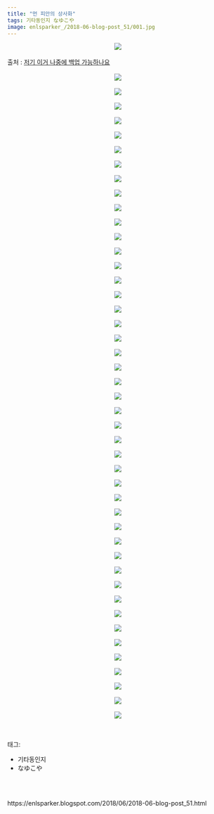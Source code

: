 ```yaml
---
title: "먼 피안의 상사화"
tags: 기타동인지 なゆこや
image: enlsparker_/2018-06-blog-post_51/001.jpg
---
```

<div class="article">
<div class="post-body entry-content" id="post-body-7620935802461146816" itemprop="description articleBody">
<div class="separator" style="clear: both; text-align: center;">
<img src="{{ site.nasurl }}/enlsparker_/2018-06-blog-post_51/001.jpg"/></div>
<br/>
<a name="more"></a>출처 : <a href="http://ghaptouhou.tistory.com/3938">저기 이거 나중에 백업 가능하나요</a><br/>
<br/>
<div class="separator" style="clear: both; text-align: center;">
<img src="{{ site.nasurl }}/enlsparker_/2018-06-blog-post_51/002.jpg"/></div>
<br/>
<div class="separator" style="clear: both; text-align: center;">
<img src="{{ site.nasurl }}/enlsparker_/2018-06-blog-post_51/003.jpg"/></div>
<br/>
<div class="separator" style="clear: both; text-align: center;">
<img src="{{ site.nasurl }}/enlsparker_/2018-06-blog-post_51/004.jpg"/></div>
<br/>
<div class="separator" style="clear: both; text-align: center;">
<img src="{{ site.nasurl }}/enlsparker_/2018-06-blog-post_51/005.jpg"/></div>
<br/>
<div class="separator" style="clear: both; text-align: center;">
<img src="{{ site.nasurl }}/enlsparker_/2018-06-blog-post_51/006.jpg"/></div>
<br/>
<div class="separator" style="clear: both; text-align: center;">
<img src="{{ site.nasurl }}/enlsparker_/2018-06-blog-post_51/007.jpg"/></div>
<br/>
<div class="separator" style="clear: both; text-align: center;">
<img src="{{ site.nasurl }}/enlsparker_/2018-06-blog-post_51/008.jpg"/></div>
<br/>
<div class="separator" style="clear: both; text-align: center;">
<img src="{{ site.nasurl }}/enlsparker_/2018-06-blog-post_51/009.jpg"/></div>
<br/>
<div class="separator" style="clear: both; text-align: center;">
<img src="{{ site.nasurl }}/enlsparker_/2018-06-blog-post_51/010.jpg"/></div>
<br/>
<div class="separator" style="clear: both; text-align: center;">
<img src="{{ site.nasurl }}/enlsparker_/2018-06-blog-post_51/011.jpg"/></div>
<br/>
<div class="separator" style="clear: both; text-align: center;">
<img src="{{ site.nasurl }}/enlsparker_/2018-06-blog-post_51/012.jpg"/></div>
<br/>
<div class="separator" style="clear: both; text-align: center;">
<img src="{{ site.nasurl }}/enlsparker_/2018-06-blog-post_51/013.jpg"/></div>
<br/>
<div class="separator" style="clear: both; text-align: center;">
<img src="{{ site.nasurl }}/enlsparker_/2018-06-blog-post_51/014.jpg"/></div>
<br/>
<div class="separator" style="clear: both; text-align: center;">
<img src="{{ site.nasurl }}/enlsparker_/2018-06-blog-post_51/015.jpg"/></div>
<br/>
<div class="separator" style="clear: both; text-align: center;">
<img src="{{ site.nasurl }}/enlsparker_/2018-06-blog-post_51/016.jpg"/></div>
<br/>
<div class="separator" style="clear: both; text-align: center;">
<img src="{{ site.nasurl }}/enlsparker_/2018-06-blog-post_51/017.jpg"/></div>
<br/>
<div class="separator" style="clear: both; text-align: center;">
<img src="{{ site.nasurl }}/enlsparker_/2018-06-blog-post_51/018.jpg"/></div>
<br/>
<div class="separator" style="clear: both; text-align: center;">
<img src="{{ site.nasurl }}/enlsparker_/2018-06-blog-post_51/019.jpg"/></div>
<br/>
<div class="separator" style="clear: both; text-align: center;">
<img src="{{ site.nasurl }}/enlsparker_/2018-06-blog-post_51/020.jpg"/></div>
<br/>
<div class="separator" style="clear: both; text-align: center;">
<img src="{{ site.nasurl }}/enlsparker_/2018-06-blog-post_51/021.jpg"/></div>
<br/>
<div class="separator" style="clear: both; text-align: center;">
<img src="{{ site.nasurl }}/enlsparker_/2018-06-blog-post_51/022.jpg"/></div>
<br/>
<div class="separator" style="clear: both; text-align: center;">
<img src="{{ site.nasurl }}/enlsparker_/2018-06-blog-post_51/023.jpg"/></div>
<br/>
<div class="separator" style="clear: both; text-align: center;">
<img src="{{ site.nasurl }}/enlsparker_/2018-06-blog-post_51/024.jpg"/></div>
<br/>
<div class="separator" style="clear: both; text-align: center;">
<img src="{{ site.nasurl }}/enlsparker_/2018-06-blog-post_51/025.jpg"/></div>
<br/>
<div class="separator" style="clear: both; text-align: center;">
<img src="{{ site.nasurl }}/enlsparker_/2018-06-blog-post_51/026.jpg"/></div>
<br/>
<div class="separator" style="clear: both; text-align: center;">
<img src="{{ site.nasurl }}/enlsparker_/2018-06-blog-post_51/027.jpg"/></div>
<br/>
<div class="separator" style="clear: both; text-align: center;">
<img src="{{ site.nasurl }}/enlsparker_/2018-06-blog-post_51/028.jpg"/></div>
<br/>
<div class="separator" style="clear: both; text-align: center;">
<img src="{{ site.nasurl }}/enlsparker_/2018-06-blog-post_51/029.jpg"/></div>
<br/>
<div class="separator" style="clear: both; text-align: center;">
<img src="{{ site.nasurl }}/enlsparker_/2018-06-blog-post_51/030.jpg"/></div>
<br/>
<div class="separator" style="clear: both; text-align: center;">
<img src="{{ site.nasurl }}/enlsparker_/2018-06-blog-post_51/031.jpg"/></div>
<br/>
<div class="separator" style="clear: both; text-align: center;">
<img src="{{ site.nasurl }}/enlsparker_/2018-06-blog-post_51/032.jpg"/></div>
<br/>
<div class="separator" style="clear: both; text-align: center;">
<img src="{{ site.nasurl }}/enlsparker_/2018-06-blog-post_51/033.jpg"/></div>
<br/>
<div class="separator" style="clear: both; text-align: center;">
<img src="{{ site.nasurl }}/enlsparker_/2018-06-blog-post_51/034.jpg"/></div>
<br/>
<div class="separator" style="clear: both; text-align: center;">
<img src="{{ site.nasurl }}/enlsparker_/2018-06-blog-post_51/035.jpg"/></div>
<br/>
<div class="separator" style="clear: both; text-align: center;">
<img src="{{ site.nasurl }}/enlsparker_/2018-06-blog-post_51/036.jpg"/></div>
<br/>
<div class="separator" style="clear: both; text-align: center;">
<img src="{{ site.nasurl }}/enlsparker_/2018-06-blog-post_51/037.jpg"/></div>
<br/>
<div class="separator" style="clear: both; text-align: center;">
<img src="{{ site.nasurl }}/enlsparker_/2018-06-blog-post_51/038.jpg"/></div>
<br/>
<div class="separator" style="clear: both; text-align: center;">
<img src="{{ site.nasurl }}/enlsparker_/2018-06-blog-post_51/039.jpg"/></div>
<br/>
<div class="separator" style="clear: both; text-align: center;">
<img src="{{ site.nasurl }}/enlsparker_/2018-06-blog-post_51/040.jpg"/></div>
<br/>
<div class="separator" style="clear: both; text-align: center;">
<img src="{{ site.nasurl }}/enlsparker_/2018-06-blog-post_51/041.jpg"/></div>
<br/>
<div class="separator" style="clear: both; text-align: center;">
<img src="{{ site.nasurl }}/enlsparker_/2018-06-blog-post_51/042.jpg"/></div>
<br/>
<div class="separator" style="clear: both; text-align: center;">
<img src="{{ site.nasurl }}/enlsparker_/2018-06-blog-post_51/043.jpg"/></div>
<br/>
<div class="separator" style="clear: both; text-align: center;">
<img src="{{ site.nasurl }}/enlsparker_/2018-06-blog-post_51/044.jpg"/></div>
<br/>
<div class="separator" style="clear: both; text-align: center;">
<img src="{{ site.nasurl }}/enlsparker_/2018-06-blog-post_51/045.jpg"/></div>
<br/>
<div class="separator" style="clear: both; text-align: center;">
<img src="{{ site.nasurl }}/enlsparker_/2018-06-blog-post_51/046.jpg"/></div>
<br/>
<div style="clear: both;"></div>
</div></div><br/>
<div class="tagTrail">
<p>태그: </p>
<ul>
<li>기타동인지</li>
<li>なゆこや</li>
</ul>
</div><br/>

<br/>
<p id="refer">https://enlsparker.blogspot.com/2018/06/2018-06-blog-post_51.html</p>
<br/>
